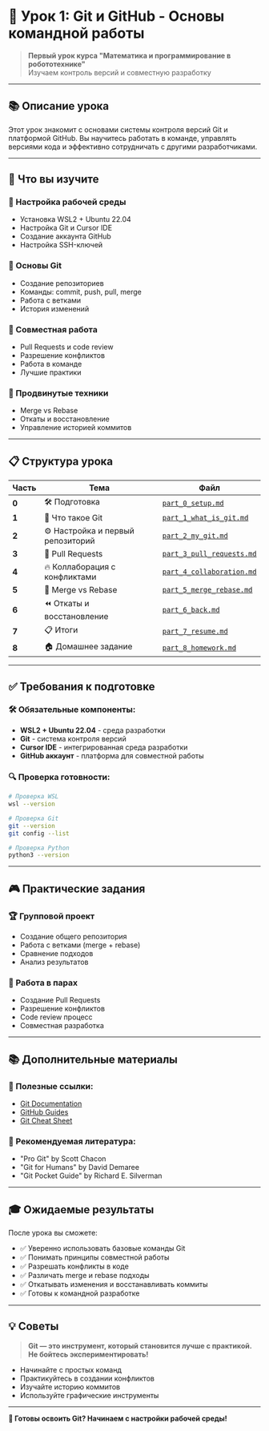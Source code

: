 # 🚀 Урок 1: Git и GitHub - Основы командной работы

> **Первый урок курса "Математика и программирование в робототехнике"**  
> Изучаем контроль версий и совместную разработку

---

## 📚 Описание урока

Этот урок знакомит с основами системы контроля версий Git и платформой GitHub. Вы научитесь работать в команде, управлять версиями кода и эффективно сотрудничать с другими разработчиками.

---

## 🎯 Что вы изучите

### 🔧 Настройка рабочей среды
- Установка WSL2 + Ubuntu 22.04
- Настройка Git и Cursor IDE
- Создание аккаунта GitHub
- Настройка SSH-ключей

### 📝 Основы Git
- Создание репозиториев
- Команды: commit, push, pull, merge
- Работа с ветками
- История изменений

### 🤝 Совместная работа
- Pull Requests и code review
- Разрешение конфликтов
- Работа в команде
- Лучшие практики

### 🔄 Продвинутые техники
- Merge vs Rebase
- Откаты и восстановление
- Управление историей коммитов

---

## 📋 Структура урока

| Часть | Тема | Файл |
|-------|------|------|
| **0** | 🛠️ Подготовка | [`part_0_setup.md`](parts/part_0_setup.md) |
| **1** | 📖 Что такое Git | [`part_1_what_is_git.md`](parts/part_1_what_is_git.md) |
| **2** | ⚙️ Настройка и первый репозиторий | [`part_2_my_git.md`](parts/part_2_my_git.md) |
| **3** | 🤝 Pull Requests | [`part_3_pull_requests.md`](parts/part_3_pull_requests.md) |
| **4** | 🔥 Коллаборация с конфликтами | [`part_4_collaboration.md`](parts/part_4_collaboration.md) |
| **5** | 🔄 Merge vs Rebase | [`part_5_merge_rebase.md`](parts/part_5_merge_rebase.md) |
| **6** | ⏪ Откаты и восстановление | [`part_6_back.md`](parts/part_6_back.md) |
| **7** | 📋 Итоги | [`part_7_resume.md`](parts/part_7_resume.md) |
| **8** | 🏠 Домашнее задание | [`part_8_homework.md`](parts/part_8_homework.md) |

---

## ✅ Требования к подготовке

### 🛠️ Обязательные компоненты:
- **WSL2 + Ubuntu 22.04** - среда разработки
- **Git** - система контроля версий
- **Cursor IDE** - интегрированная среда разработки
- **GitHub аккаунт** - платформа для совместной работы

### 🔍 Проверка готовности:
```bash
# Проверка WSL
wsl --version

# Проверка Git
git --version
git config --list

# Проверка Python
python3 --version
```

---

## 🎮 Практические задания

### 🏆 Групповой проект
- Создание общего репозитория
- Работа с ветками (merge + rebase)
- Сравнение подходов
- Анализ результатов

### 🤝 Работа в парах
- Создание Pull Requests
- Разрешение конфликтов
- Code review процесс
- Совместная разработка

---

## 📚 Дополнительные материалы

### 🔗 Полезные ссылки:
- [Git Documentation](https://git-scm.com/doc)
- [GitHub Guides](https://guides.github.com/)
- [Git Cheat Sheet](https://education.github.com/git-cheat-sheet-education.pdf)

### 📖 Рекомендуемая литература:
- "Pro Git" by Scott Chacon
- "Git for Humans" by David Demaree
- "Git Pocket Guide" by Richard E. Silverman

---

## 🎓 Ожидаемые результаты

После урока вы сможете:
- ✅ Уверенно использовать базовые команды Git
- ✅ Понимать принципы совместной работы
- ✅ Разрешать конфликты в коде
- ✅ Различать merge и rebase подходы
- ✅ Откатывать изменения и восстанавливать коммиты
- ✅ Готовы к командной разработке

---

## 💡 Советы

> **Git — это инструмент, который становится лучше с практикой. Не бойтесь экспериментировать!**

- Начинайте с простых команд
- Практикуйтесь в создании конфликтов
- Изучайте историю коммитов
- Используйте графические инструменты

---

**🔧 Готовы освоить Git? Начинаем с настройки рабочей среды!**
